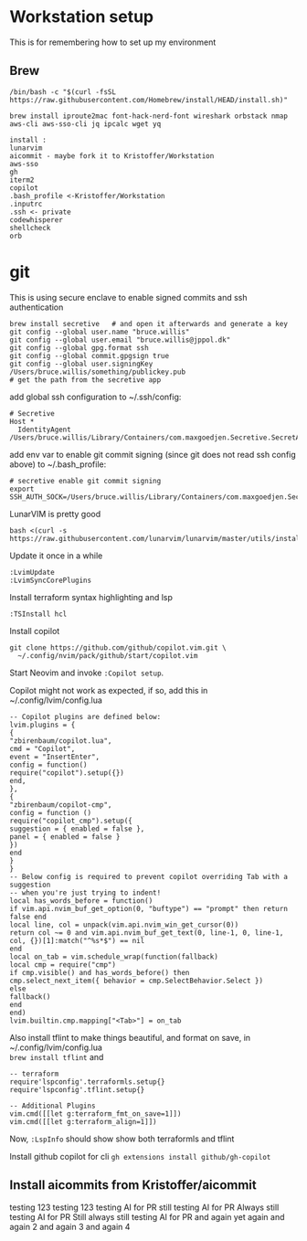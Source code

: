 # Workstation setup
This is for remembering how to set up my environment

## Brew
`/bin/bash -c "$(curl -fsSL https://raw.githubusercontent.com/Homebrew/install/HEAD/install.sh)"`

`brew install iproute2mac font-hack-nerd-font wireshark orbstack nmap aws-cli aws-sso-cli jq ipcalc wget yq`

```
install :
lunarvim
aicommit - maybe fork it to Kristoffer/Workstation
aws-sso
gh
iterm2
copilot
.bash_profile <-Kristoffer/Workstation
.inputrc
.ssh <- private
codewhisperer
shellcheck
orb
```

# git
This is using secure enclave to enable signed commits and ssh authentication
```
brew install secretive   # and open it afterwards and generate a key
git config --global user.name "bruce.willis"
git config --global user.email "bruce.willis@jppol.dk"
git config --global gpg.format ssh
git config --global commit.gpgsign true
git config --global user.signingKey /Users/bruce.willis/something/publickey.pub
# get the path from the secretive app
```

add global ssh configuration to ~/.ssh/config:
```
# Secretive
Host *
  IdentityAgent /Users/bruce.willis/Library/Containers/com.maxgoedjen.Secretive.SecretAgent/Data/socket.ssh
```

add env var to enable git commit signing (since git does not read ssh config above) to ~/.bash_profile:
```
# secretive enable git commit signing
export SSH_AUTH_SOCK=/Users/bruce.willis/Library/Containers/com.maxgoedjen.Secretive.SecretAgent/Data/socket.ssh
```

LunarVIM is pretty good
```
bash <(curl -s https://raw.githubusercontent.com/lunarvim/lunarvim/master/utils/installer/install.sh)
```
Update it once in a while
```
:LvimUpdate 
:LvimSyncCorePlugins
```
Install terraform syntax highlighting and lsp
```
:TSInstall hcl
```
Install copilot 
```
git clone https://github.com/github/copilot.vim.git \
  ~/.config/nvim/pack/github/start/copilot.vim
```

Start Neovim and invoke ```:Copilot setup```.

Copilot might not work as expected, if so, add this in ~/.config/lvim/config.lua
```
-- Copilot plugins are defined below:
lvim.plugins = {
{
"zbirenbaum/copilot.lua",
cmd = "Copilot",
event = "InsertEnter",
config = function()
require("copilot").setup({})
end,
},
{
"zbirenbaum/copilot-cmp",
config = function ()
require("copilot_cmp").setup({
suggestion = { enabled = false },
panel = { enabled = false }
})
end
}
}
-- Below config is required to prevent copilot overriding Tab with a suggestion
-- when you're just trying to indent!
local has_words_before = function()
if vim.api.nvim_buf_get_option(0, "buftype") == "prompt" then return false end
local line, col = unpack(vim.api.nvim_win_get_cursor(0))
return col ~= 0 and vim.api.nvim_buf_get_text(0, line-1, 0, line-1, col, {})[1]:match("^%s*$") == nil
end
local on_tab = vim.schedule_wrap(function(fallback)
local cmp = require("cmp")
if cmp.visible() and has_words_before() then
cmp.select_next_item({ behavior = cmp.SelectBehavior.Select })
else
fallback()
end
end)
lvim.builtin.cmp.mapping["<Tab>"] = on_tab
```

Also install tflint to make things beautiful, and format on save, in ~/.config/lvim/config.lua      
```brew install tflint```
and
```
-- terraform
require'lspconfig'.terraformls.setup{}
require'lspconfig'.tflint.setup{}

-- Additional Plugins
vim.cmd([[let g:terraform_fmt_on_save=1]])
vim.cmd([[let g:terraform_align=1]])
```

Now, ```:LspInfo``` should show show both terraformls and tflint

Install github copilot for cli
```gh extensions install github/gh-copilot```


Install aicommits from Kristoffer/aicommit
---
testing 123
testing 123
testing AI for PR
still testing AI for PR
Always still testing AI for PR
Still always still testing AI for PR
and again
yet again
and again 2
and again 3
and again 4
